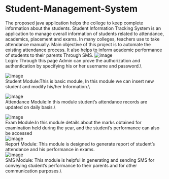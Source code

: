 # Student-Management-System
The proposed java application helps the college to keep complete information about the students.  Student Information Tracking System is an application to manage overall information of students related to attendance, academics, placement and exams. In many colleges, teachers use to take attendance manually. Main objective of this project is to automate the existing attendance process. It also helps to inform academic performance of students to their parents Through SMS.
![image](https://user-images.githubusercontent.com/18147035/131452995-d7dfe358-beaf-4297-aaee-133414bc6e3b.png)\
Login: Through this page Admin can prove the authorization and authentication by specifying his or her username and password.\

![image](https://user-images.githubusercontent.com/18147035/131453017-b4e6379e-b1e4-44bd-b057-1cca31f0bdd3.png)\
Student Module:This is basic module, In this module we can insert new student and modify his/her Information.\

![image](https://user-images.githubusercontent.com/18147035/131452996-86a01c41-aa50-4e73-ba1c-d18665fc2575.png)\
Attendance Module:In this module student’s attendance records are updated on daily basis.\

![image](https://user-images.githubusercontent.com/18147035/131453067-ecb5a9f8-6249-4669-90ee-8aa22c4e2bd0.png)\
Exam Module:In this module details about the marks obtained for examination held during the year, and the student’s performance can also be accessed\
![image](https://user-images.githubusercontent.com/18147035/131453086-c692378a-d360-4ba6-acdc-4a7c0b1d86b4.png)\
Report Module: This module is designed to generate report of student’s attendance and his performance in exams.\
![image](https://user-images.githubusercontent.com/18147035/131453051-10706e28-272e-456e-bcfc-6151a8edccb3.png)\
SMS Module: This module is helpful in generating and sending SMS for conveying student’s performance to their parents and for other communication purposes.\

